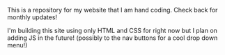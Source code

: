 This is a repository for my website that I am hand coding. Check back for monthly updates!

I'm building this site using only HTML and CSS for right now but I plan on adding JS in the future! (possibly to the nav buttons for a cool drop down menu!)